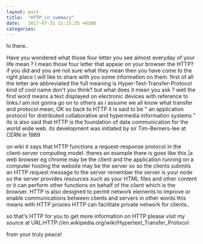 ```yaml
---
layout: post
title:  "HTTP_in_summary"
date:   2017-07-31 11:15:35 +0200
categories: 
---
```


hi there..

Have you wondered what those four letter you see almost everyday of your life mean ? I mean those four letter that appear
on your browser the HTTP? if you did and you are not sure what they mean then you have come to the right place I will like to share with you some information on them.
first of all the letter are abbreviated the full meaning is
Hyper-Text-Transfer-Protocol kind of cool name don't you think?
but what does it mean you ask ? well the first word means a text displayed on electronic devices with reference to links.I am not gonna go on to others as i assume we all know what transfer and protocol mean, OK so back to HTTP
it is said to be " an application protocol for distributed collaborative and hypermedia information systems "
its is also said that HTTP is the foundation of data communication for the world wide web.
its development was initiated by sir Tim-Berners-lee at CERN in 1989

on wiki it says that HTTP functions a request-response protocol in the client-server computing model. theres an example there is goes like this |a web browser eg chrome may be the client and the application running on a computer hosting the website may be the server so so the clients submits an HTTP request message to the server remember the server is your node so the server provides resources such as your HTML files and other content or it can perform other functions on behalf of the client which is the browser.
HTTP is also designed to permit network elements to improve or enable communications between clients and servers in other words this means with HTTP proxies HTTP can facilitate private network for clients..

so that's HTTP for you
to get more information on HTTP please visit my source at
URL:HTTP://en.wikipedia.org/wiki/Hypertext_Transfer_Protocol

from your truly peace!
